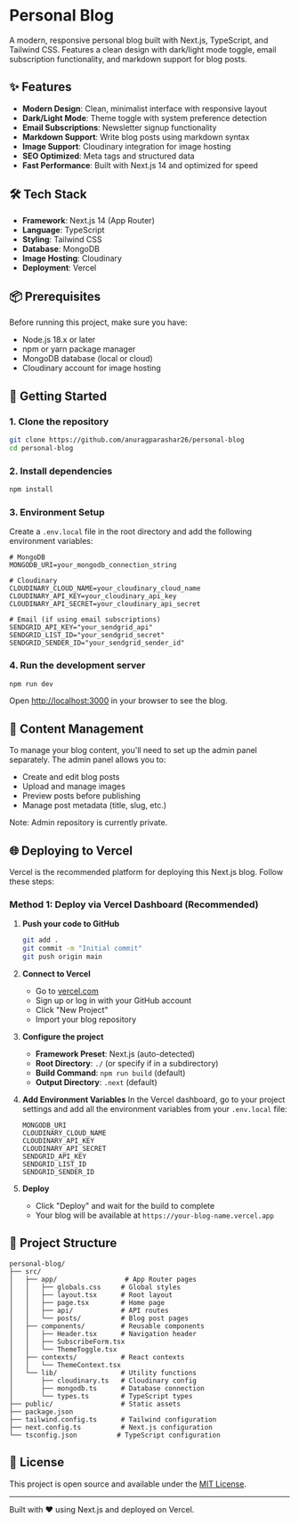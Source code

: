 # Personal Blog

A modern, responsive personal blog built with Next.js, TypeScript, and Tailwind CSS. Features a clean design with dark/light mode toggle, email subscription functionality, and markdown support for blog posts.

## ✨ Features

- **Modern Design**: Clean, minimalist interface with responsive layout
- **Dark/Light Mode**: Theme toggle with system preference detection
- **Email Subscriptions**: Newsletter signup functionality
- **Markdown Support**: Write blog posts using markdown syntax
- **Image Support**: Cloudinary integration for image hosting
- **SEO Optimized**: Meta tags and structured data
- **Fast Performance**: Built with Next.js 14 and optimized for speed

## 🛠️ Tech Stack

- **Framework**: Next.js 14 (App Router)
- **Language**: TypeScript
- **Styling**: Tailwind CSS
- **Database**: MongoDB
- **Image Hosting**: Cloudinary
- **Deployment**: Vercel

## 📦 Prerequisites

Before running this project, make sure you have:

- Node.js 18.x or later
- npm or yarn package manager
- MongoDB database (local or cloud)
- Cloudinary account for image hosting

## 🚀 Getting Started

### 1. Clone the repository

```bash
git clone https://github.com/anuragparashar26/personal-blog
cd personal-blog
```

### 2. Install dependencies

```bash
npm install
```

### 3. Environment Setup

Create a `.env.local` file in the root directory and add the following environment variables:

```env
# MongoDB
MONGODB_URI=your_mongodb_connection_string

# Cloudinary
CLOUDINARY_CLOUD_NAME=your_cloudinary_cloud_name
CLOUDINARY_API_KEY=your_cloudinary_api_key
CLOUDINARY_API_SECRET=your_cloudinary_api_secret

# Email (if using email subscriptions)
SENDGRID_API_KEY="your_sendgrid_api"
SENDGRID_LIST_ID="your_sendgrid_secret"
SENDGRID_SENDER_ID="your_sendgrid_sender_id"
```

### 4. Run the development server

```bash
npm run dev
```

Open [http://localhost:3000](http://localhost:3000) in your browser to see the blog.

## 📝 Content Management

To manage your blog content, you'll need to set up the admin panel separately. The admin panel allows you to:

- Create and edit blog posts
- Upload and manage images
- Preview posts before publishing
- Manage post metadata (title, slug, etc.)

Note: Admin repository is currently private.

## 🌐 Deploying to Vercel

Vercel is the recommended platform for deploying this Next.js blog. Follow these steps:

### Method 1: Deploy via Vercel Dashboard (Recommended)

1. **Push your code to GitHub**

   ```bash
   git add .
   git commit -m "Initial commit"
   git push origin main
   ```

2. **Connect to Vercel**

   - Go to [vercel.com](https://vercel.com)
   - Sign up or log in with your GitHub account
   - Click "New Project"
   - Import your blog repository

3. **Configure the project**

   - **Framework Preset**: Next.js (auto-detected)
   - **Root Directory**: `./` (or specify if in a subdirectory)
   - **Build Command**: `npm run build` (default)
   - **Output Directory**: `.next` (default)

4. **Add Environment Variables**
   In the Vercel dashboard, go to your project settings and add all the environment variables from your `.env.local` file:

   ```
   MONGODB_URI
   CLOUDINARY_CLOUD_NAME
   CLOUDINARY_API_KEY
   CLOUDINARY_API_SECRET
   SENDGRID_API_KEY
   SENDGRID_LIST_ID
   SENDGRID_SENDER_ID
   ```

5. **Deploy**
   - Click "Deploy" and wait for the build to complete
   - Your blog will be available at `https://your-blog-name.vercel.app`

## 📁 Project Structure

```
personal-blog/
├── src/
│   ├── app/                 # App Router pages
│   │   ├── globals.css     # Global styles
│   │   ├── layout.tsx      # Root layout
│   │   ├── page.tsx        # Home page
│   │   ├── api/            # API routes
│   │   └── posts/          # Blog post pages
│   ├── components/         # Reusable components
│   │   ├── Header.tsx      # Navigation header
│   │   ├── SubscribeForm.tsx
│   │   └── ThemeToggle.tsx
│   ├── contexts/           # React contexts
│   │   └── ThemeContext.tsx
│   └── lib/                # Utility functions
│       ├── cloudinary.ts   # Cloudinary config
│       ├── mongodb.ts      # Database connection
│       └── types.ts        # TypeScript types
├── public/                 # Static assets
├── package.json
├── tailwind.config.ts      # Tailwind configuration
├── next.config.ts          # Next.js configuration
└── tsconfig.json          # TypeScript configuration
```

## 📄 License

This project is open source and available under the [MIT License](LICENSE).

---

Built with ❤️ using Next.js and deployed on Vercel.
